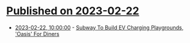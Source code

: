# [Published on 2023-02-22](index.md)

* [2023-02-22, 10:00:00](https://tech.slashdot.org/story/23/02/22/0140242/subway-to-build-ev-charging-playgrounds-oasis-for-diners?utm_source=rss1.0mainlinkanon&utm_medium=feed) - [Subway To Build EV Charging Playgrounds, 'Oasis' For Diners](https://tech.slashdot.org/story/23/02/22/0140242/subway-to-build-ev-charging-playgrounds-oasis-for-diners?utm_source=rss1.0mainlinkanon&utm_medium=feed)
